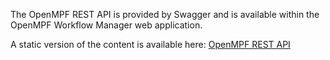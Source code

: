The OpenMPF REST API is provided by Swagger and is available within the OpenMPF Workflow Manager web application.

A static version of the content is available here:
<a href="../html/REST-API.html" target="_blank">OpenMPF REST API</a>

